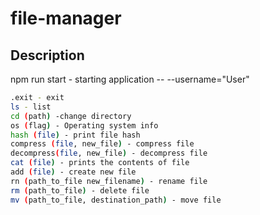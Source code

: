 # file-manager

## Description
npm run start - starting application
-- --username="User" 

```bash
.exit - exit
ls - list
cd (path) -change directory 
os (flag) - Operating system info
hash (file) - print file hash
compress (file, new_file) - compress file
decompress(file, new_file) - decompress file
cat (file) - prints the contents of file
add (file) - create new file
rn (path_to_file new_filename) - rename file
rm (path_to_file) - delete file
mv (path_to_file, destination_path) - move file
```
